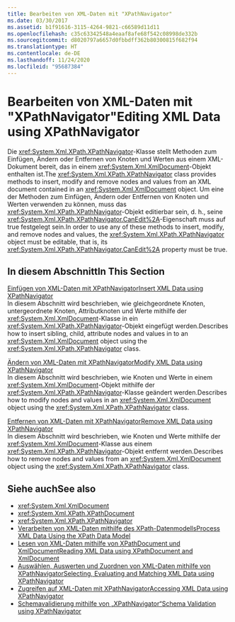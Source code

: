 ```yaml
---
title: Bearbeiten von XML-Daten mit "XPathNavigator"
ms.date: 03/30/2017
ms.assetid: b1f91616-3115-4264-9821-c66589d11d11
ms.openlocfilehash: c35c63342548a4eaaf8afe68f542c08998de332b
ms.sourcegitcommit: d8020797a6657d0fbbdff362b80300815f682f94
ms.translationtype: HT
ms.contentlocale: de-DE
ms.lasthandoff: 11/24/2020
ms.locfileid: "95687384"
---
```

# <a name="editing-xml-data-using-xpathnavigator"></a><span data-ttu-id="fd0af-102">Bearbeiten von XML-Daten mit "XPathNavigator"</span><span class="sxs-lookup"><span data-stu-id="fd0af-102">Editing XML Data using XPathNavigator</span></span>

<span data-ttu-id="fd0af-103">Die <xref:System.Xml.XPath.XPathNavigator>-Klasse stellt Methoden zum Einfügen, Ändern oder Entfernen von Knoten und Werten aus einem XML-Dokument bereit, das in einem <xref:System.Xml.XmlDocument>-Objekt enthalten ist.</span><span class="sxs-lookup"><span data-stu-id="fd0af-103">The <xref:System.Xml.XPath.XPathNavigator> class provides methods to insert, modify and remove nodes and values from an XML document contained in an <xref:System.Xml.XmlDocument> object.</span></span> <span data-ttu-id="fd0af-104">Um eine der Methoden zum Einfügen, Ändern oder Entfernen von Knoten und Werten verwenden zu können, muss das <xref:System.Xml.XPath.XPathNavigator>-Objekt editierbar sein, d. h., seine <xref:System.Xml.XPath.XPathNavigator.CanEdit%2A>-Eigenschaft muss auf true festgelegt sein.</span><span class="sxs-lookup"><span data-stu-id="fd0af-104">In order to use any of these methods to insert, modify, and remove nodes and values, the <xref:System.Xml.XPath.XPathNavigator> object must be editable, that is, its <xref:System.Xml.XPath.XPathNavigator.CanEdit%2A> property must be true.</span></span>  
  
## <a name="in-this-section"></a><span data-ttu-id="fd0af-105">In diesem Abschnitt</span><span class="sxs-lookup"><span data-stu-id="fd0af-105">In This Section</span></span>  

 [<span data-ttu-id="fd0af-106">Einfügen von XML-Daten mit XPathNavigator</span><span class="sxs-lookup"><span data-stu-id="fd0af-106">Insert XML Data using XPathNavigator</span></span>](insert-xml-data-using-xpathnavigator.md)  
 <span data-ttu-id="fd0af-107">In diesem Abschnitt wird beschrieben, wie gleichgeordnete Knoten, untergeordnete Knoten, Attributknoten und Werte mithilfe der <xref:System.Xml.XmlDocument>-Klasse in ein <xref:System.Xml.XPath.XPathNavigator>-Objekt eingefügt werden.</span><span class="sxs-lookup"><span data-stu-id="fd0af-107">Describes how to insert sibling, child, attribute nodes and values in to an <xref:System.Xml.XmlDocument> object using the <xref:System.Xml.XPath.XPathNavigator> class.</span></span>  
  
 [<span data-ttu-id="fd0af-108">Ändern von XML-Daten mit XPathNavigator</span><span class="sxs-lookup"><span data-stu-id="fd0af-108">Modify XML Data using XPathNavigator</span></span>](modify-xml-data-using-xpathnavigator.md)  
 <span data-ttu-id="fd0af-109">In diesem Abschnitt wird beschrieben, wie Knoten und Werte in einem <xref:System.Xml.XmlDocument>-Objekt mithilfe der <xref:System.Xml.XPath.XPathNavigator>-Klasse geändert werden.</span><span class="sxs-lookup"><span data-stu-id="fd0af-109">Describes how to modify nodes and values in an <xref:System.Xml.XmlDocument> object using the <xref:System.Xml.XPath.XPathNavigator> class.</span></span>  
  
 [<span data-ttu-id="fd0af-110">Entfernen von XML-Daten mit XPathNavigator</span><span class="sxs-lookup"><span data-stu-id="fd0af-110">Remove XML Data using XPathNavigator</span></span>](remove-xml-data-using-xpathnavigator.md)  
 <span data-ttu-id="fd0af-111">In diesem Abschnitt wird beschrieben, wie Knoten und Werte mithilfe der <xref:System.Xml.XmlDocument>-Klasse aus einem <xref:System.Xml.XPath.XPathNavigator>-Objekt entfernt werden.</span><span class="sxs-lookup"><span data-stu-id="fd0af-111">Describes how to remove nodes and values from an <xref:System.Xml.XmlDocument> object using the <xref:System.Xml.XPath.XPathNavigator> class.</span></span>  
  
## <a name="see-also"></a><span data-ttu-id="fd0af-112">Siehe auch</span><span class="sxs-lookup"><span data-stu-id="fd0af-112">See also</span></span>

- <xref:System.Xml.XmlDocument>
- <xref:System.Xml.XPath.XPathDocument>
- <xref:System.Xml.XPath.XPathNavigator>
- [<span data-ttu-id="fd0af-113">Verarbeiten von XML-Daten mithilfe des XPath-Datenmodells</span><span class="sxs-lookup"><span data-stu-id="fd0af-113">Process XML Data Using the XPath Data Model</span></span>](process-xml-data-using-the-xpath-data-model.md)
- [<span data-ttu-id="fd0af-114">Lesen von XML-Daten mithilfe von XPathDocument und XmlDocument</span><span class="sxs-lookup"><span data-stu-id="fd0af-114">Reading XML Data using XPathDocument and XmlDocument</span></span>](reading-xml-data-using-xpathdocument-and-xmldocument.md)
- [<span data-ttu-id="fd0af-115">Auswählen, Auswerten und Zuordnen von XML-Daten mithilfe von XPathNavigator</span><span class="sxs-lookup"><span data-stu-id="fd0af-115">Selecting, Evaluating and Matching XML Data using XPathNavigator</span></span>](selecting-evaluating-and-matching-xml-data-using-xpathnavigator.md)
- [<span data-ttu-id="fd0af-116">Zugreifen auf XML-Daten mit XPathNavigator</span><span class="sxs-lookup"><span data-stu-id="fd0af-116">Accessing XML Data using XPathNavigator</span></span>](accessing-xml-data-using-xpathnavigator.md)
- [<span data-ttu-id="fd0af-117">Schemavalidierung mithilfe von „XPathNavigator“</span><span class="sxs-lookup"><span data-stu-id="fd0af-117">Schema Validation using XPathNavigator</span></span>](schema-validation-using-xpathnavigator.md)
